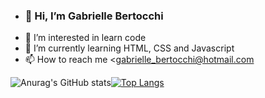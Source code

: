 - ### 👋 Hi, I’m Gabrielle Bertocchi
- 👀 I’m interested in learn code
- 🌱 I’m currently learning HTML, CSS and Javascript
- 📫 How to reach me <gabrielle_bertocchi@hotmail.com

![Anurag's GitHub stats](https://github-readme-stats.vercel.app/api?username=gabisalescunha&show_icons=true&theme=radical)[![Top Langs](https://github-readme-stats.vercel.app/api/top-langs/?username=gabisalescunha&layout=compact)](https://github.com/anuraghazra/github-readme-stats) 
